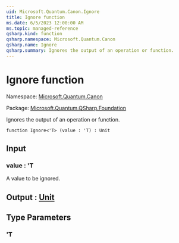 ```yaml
---
uid: Microsoft.Quantum.Canon.Ignore
title: Ignore function
ms.date: 6/5/2023 12:00:00 AM
ms.topic: managed-reference
qsharp.kind: function
qsharp.namespace: Microsoft.Quantum.Canon
qsharp.name: Ignore
qsharp.summary: Ignores the output of an operation or function.
---
```


# Ignore function

Namespace: [Microsoft.Quantum.Canon](xref:Microsoft.Quantum.Canon)

Package: [Microsoft.Quantum.QSharp.Foundation](https://nuget.org/packages/Microsoft.Quantum.QSharp.Foundation)


Ignores the output of an operation or function.

```qsharp
function Ignore<'T> (value : 'T) : Unit
```


## Input

### value : 'T

A value to be ignored.



## Output : [Unit](xref:microsoft.quantum.qsharp.valueliterals#unit-literal)



## Type Parameters

### 'T

